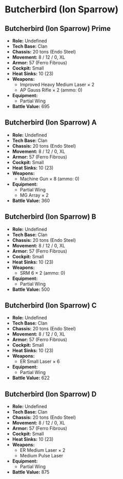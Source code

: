 # Butcherbird (Ion Sparrow)
## Butcherbird (Ion Sparrow) Prime
- **Role:** Undefined
- **Tech Base:** Clan
- **Chassis:** 20 tons (Endo Steel)
- **Movement:** 8 / 12 / 0, XL
- **Armor:** 57 (Ferro Fibrous)
- **Cockpit:** Small
- **Heat Sinks:** 10 (23)
- **Weapons:**
  - Improved Heavy Medium Laser × 2
  - AP Gauss Rifle × 2 (ammo: 0)
- **Equipment:**
  - Partial Wing
- **Battle Value:** 695

## Butcherbird (Ion Sparrow) A
- **Role:** Undefined
- **Tech Base:** Clan
- **Chassis:** 20 tons (Endo Steel)
- **Movement:** 8 / 12 / 0, XL
- **Armor:** 57 (Ferro Fibrous)
- **Cockpit:** Small
- **Heat Sinks:** 10 (23)
- **Weapons:**
  - Machine Gun × 8 (ammo: 0)
- **Equipment:**
  - Partial Wing
  - MG Array × 2
- **Battle Value:** 360

## Butcherbird (Ion Sparrow) B
- **Role:** Undefined
- **Tech Base:** Clan
- **Chassis:** 20 tons (Endo Steel)
- **Movement:** 8 / 12 / 0, XL
- **Armor:** 57 (Ferro Fibrous)
- **Cockpit:** Small
- **Heat Sinks:** 10 (23)
- **Weapons:**
  - SRM 6 × 2 (ammo: 0)
- **Equipment:**
  - Partial Wing
- **Battle Value:** 500

## Butcherbird (Ion Sparrow) C
- **Role:** Undefined
- **Tech Base:** Clan
- **Chassis:** 20 tons (Endo Steel)
- **Movement:** 8 / 12 / 0, XL
- **Armor:** 57 (Ferro Fibrous)
- **Cockpit:** Small
- **Heat Sinks:** 10 (23)
- **Weapons:**
  - ER Small Laser × 6
- **Equipment:**
  - Partial Wing
- **Battle Value:** 622

## Butcherbird (Ion Sparrow) D
- **Role:** Undefined
- **Tech Base:** Clan
- **Chassis:** 20 tons (Endo Steel)
- **Movement:** 8 / 12 / 0, XL
- **Armor:** 57 (Ferro Fibrous)
- **Cockpit:** Small
- **Heat Sinks:** 10 (23)
- **Weapons:**
  - ER Medium Laser × 2
  - Medium Pulse Laser
- **Equipment:**
  - Partial Wing
- **Battle Value:** 875

